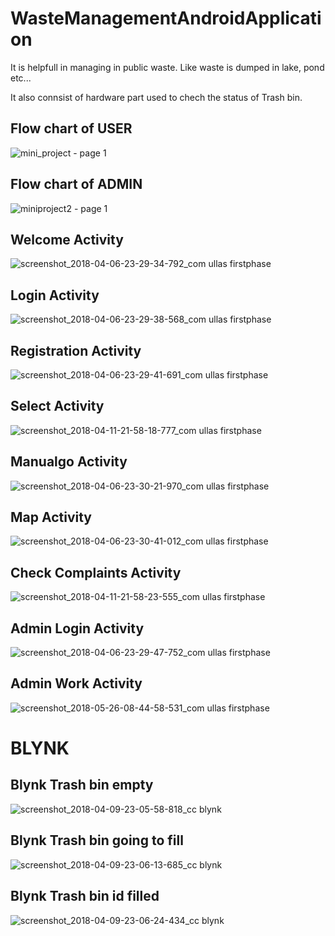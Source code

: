 # WasteManagementAndroidApplication

It is helpfull in managing in public waste. Like waste is dumped in lake, pond etc...

It also connsist of hardware part used to chech the status of Trash bin.

## Flow chart of USER

![mini_project - page 1](https://user-images.githubusercontent.com/37345220/40544652-add2e05e-6046-11e8-80bf-9be93763063b.png)

## Flow chart of ADMIN
![miniproject2 - page 1](https://user-images.githubusercontent.com/37345220/40544695-d829c34a-6046-11e8-8ccb-73ba3fa78e46.png)

## Welcome Activity

![screenshot_2018-04-06-23-29-34-792_com ullas firstphase](https://user-images.githubusercontent.com/37345220/40571997-c309f7b8-60bf-11e8-983f-e02ed6002d00.png)

## Login Activity

![screenshot_2018-04-06-23-29-38-568_com ullas firstphase](https://user-images.githubusercontent.com/37345220/40572001-d3fde0f2-60bf-11e8-8d64-c131073ec2f0.png)

## Registration Activity

![screenshot_2018-04-06-23-29-41-691_com ullas firstphase](https://user-images.githubusercontent.com/37345220/40572004-e8db2f20-60bf-11e8-9dd6-9a475cb7ae3e.png)

## Select Activity

![screenshot_2018-04-11-21-58-18-777_com ullas firstphase](https://user-images.githubusercontent.com/37345220/40572017-2d3403a4-60c0-11e8-8705-93d44ab2fe65.png)

## Manualgo Activity

![screenshot_2018-04-06-23-30-21-970_com ullas firstphase](https://user-images.githubusercontent.com/37345220/40572019-33487e0a-60c0-11e8-8c0e-57419209fe3c.png)

## Map Activity

![screenshot_2018-04-06-23-30-41-012_com ullas firstphase](https://user-images.githubusercontent.com/37345220/40572020-3745ab36-60c0-11e8-8a0f-187339f25738.png)

## Check Complaints Activity

![screenshot_2018-04-11-21-58-23-555_com ullas firstphase](https://user-images.githubusercontent.com/37345220/40572024-42b5a70a-60c0-11e8-8a73-994c921d54f5.png)


## Admin Login Activity

![screenshot_2018-04-06-23-29-47-752_com ullas firstphase](https://user-images.githubusercontent.com/37345220/40572045-b90e012c-60c0-11e8-9071-9e577caf399a.png)

## Admin Work Activity

![screenshot_2018-05-26-08-44-58-531_com ullas firstphase](https://user-images.githubusercontent.com/37345220/40572067-454a9c68-60c1-11e8-8d98-3ba294560f98.png)

# BLYNK

## Blynk Trash bin empty

![screenshot_2018-04-09-23-05-58-818_cc blynk](https://user-images.githubusercontent.com/37345220/40572069-4de93ef6-60c1-11e8-8494-013d3e986d9d.png)

## Blynk Trash bin going to fill

![screenshot_2018-04-09-23-06-13-685_cc blynk](https://user-images.githubusercontent.com/37345220/40572070-503eaff6-60c1-11e8-88c4-0f7ef90697fe.png)

## Blynk Trash bin id filled

![screenshot_2018-04-09-23-06-24-434_cc blynk](https://user-images.githubusercontent.com/37345220/40572071-57155cb2-60c1-11e8-90d0-05f23ac9f2de.png)





